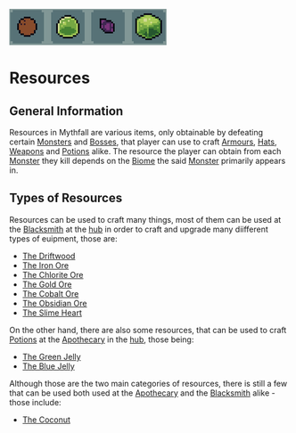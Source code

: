 ![Resources](../../images/items/resources.png)
# Resources

## General Information
Resources in Mythfall are various items, only obtainable by defeating certain [Monsters]() and [Bosses](), that player can use to craft [Armours](../armours/armours.md), [Hats](../hats/hats.md), [Weapons](../weapons/weapons.md) and [Potions](../potions/potions.md) alike.
The resource the player can obtain from each [Monster]() they kill depends on the [Biome]() the said [Monster]() primarily appears in.

## Types of Resources
Resources can be used to craft many things, most of them can be used at the [Blacksmith]() at the [hub]() in order to craft and upgrade many diifferent types of euipment, those are:
- [The Driftwood](./driftwood.md)
- [The Iron Ore](./ironO.md)
- [The Chlorite Ore](./chloriteO.md)
- [The Gold Ore](./goldO.md)
- [The Cobalt Ore](./cobaltO.md)
- [The Obsidian Ore](./obsidianO.md)
- [The Slime Heart](./slimeHeart.md)

On the other hand, there are also some resources, that can be used to craft [Potions](../consumables/potions.md) at the [Apothecary]() in the [hub](), those being:
- [The Green Jelly](./GJelly.md)
- [The Blue Jelly](./BJelly.md)

Although those are the two main categories of resources, there is still a few that can be used both used at the [Apothecary]() and the [Blacksmith]() alike - those include:
- [The Coconut](./coconut.md)
